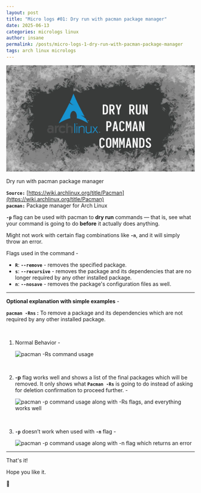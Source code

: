 ```yaml
---
layout: post
title: "Micro logs #01: Dry run with pacman package manager"
date: 2025-06-13
categories: micrologs linux
author: insane
permalink: /posts/micro-logs-1-dry-run-with-pacman-package-manager
tags: arch linux micrologs
---
```


![](/assets/micrologs/micrologs-01-dry-run-with-pacman-package-manager/thumbnail-02.webp)

Dry run with pacman package manager

**`Source:`** [https://wiki.archlinux.org/title/Pacman](https://wiki.archlinux.org/title/Pacman)  
**`pacman:`** Package manager for Arch Linux

**``-p``** flag can be used with pacman to **dry run** commands — that is, see what your command is going to do **before** it actually does anything.

Might not work with certain flag combinations like **``-n``**, and it will simply throw an error. 

Flags used in the command -
- **`R`**: **`--remove`** - removes the specified package.
- **`s`**: **`--recursive`** - removes the package and its dependencies that are no longer required by any other installed package.
- **`n`**: **`--nosave`** - removes the package's configuration files as well.

---

**Optional explanation with simple examples** -

**``pacman -Rns`` :** To remove a package and its dependencies which are not required by any other installed package. 

<br>

1. Normal Behavior -
  
   ![pacman -Rs command usage](pacman-rns-command.webp)

<br>

2. **-p** flag works well and shows a list of the final packages which will be removed. It only shows what **`Pacman -Rs`** is going to do instead of asking for deletion confirmation to proceed further. -

   ![pacman -p command usage along with -Rs flags, and everything works well](pacman-rs-p-command.webp)

<br>

3. **``-p``** doesn’t work when used with **``-n``** flag -  
  
   ![pacman -p command usage along with -n flag which returns an error](pacman-rns-p-command.webp)

---

That's it!

Hope you like it.

🦖